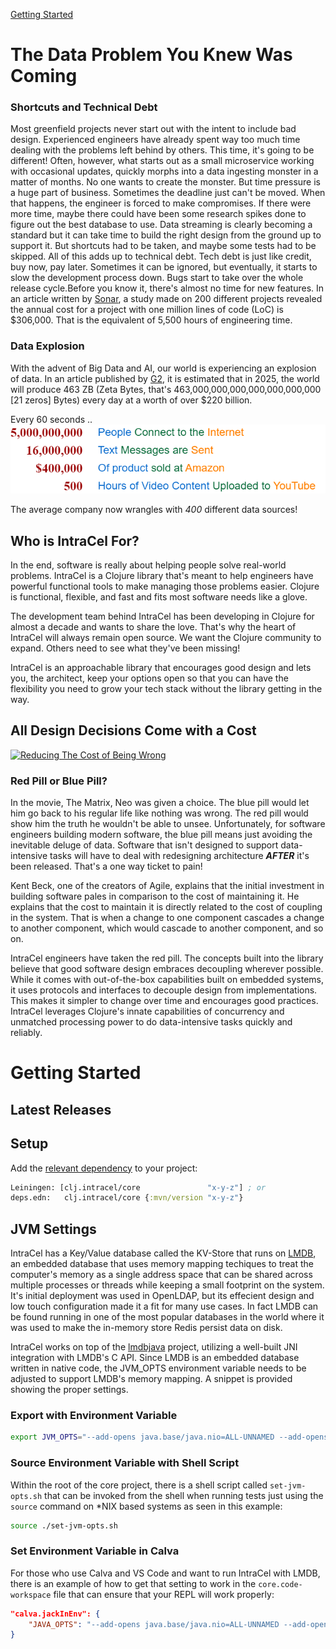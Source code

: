 [Getting Started](#getting-started)

# The Data Problem You Knew Was Coming
### Shortcuts and Technical Debt
Most greenfield projects never start out with the intent to include bad design. Experienced engineers have already spent way too much time dealing with the problems left behind by others. This time, it's going to be different! 
Often, however, what starts out as a small microservice working with occasional updates, quickly morphs into a data ingesting monster in a matter of months. No one wants to create the monster.
But time pressure is a huge part of business. Sometimes the deadline just can't be moved. When that happens, the engineer is forced to make compromises. If there were more time, maybe there could have been some research spikes done to figure out the best database to use. Data streaming is clearly becoming a standard but it can take time to build the right design from the ground up to support it. But shortcuts had to be taken, and maybe some tests had to be skipped. 
All of this adds up to technical debt. Tech debt is just like credit, buy now, pay later. Sometimes it can be ignored, but eventually, it starts to slow the development process down. Bugs start to take over the whole release cycle.Before you know it, there's almost no time for new features. In an article written by [Sonar](https://www.sonarsource.com/blog/new-research-from-sonar-on-cost-of-technical-debt/), a study made on 200 different projects revealed the annual cost for a project with one million lines of code (LoC) is $306,000. That is the equivalent of 5,500 hours of engineering time.

### Data Explosion
With the advent of Big Data and AI, our world is experiencing an explosion of data. In an article published by [G2](https://www.g2.com/articles/big-data-statistics), it is estimated that in 2025, the world will produce 463 ZB (Zeta Bytes, that's 463,000,000,000,000,000,000,000 [21 zeros] Bytes) every day at a worth of over $220 billion. 

Every 60 seconds .. 
![The Data Explosion](docs/images/Internet-in-60-Seconds.drawio.png "The Data Explosion")

The average company now wrangles with _400_ different data sources!


## Who is IntraCel For?
In the end, software is really about helping people solve real-world problems. 
IntraCel is a Clojure library that's meant to help engineers have powerful functional tools to make managing those problems easier. Clojure is functional, flexible, and fast and fits most software needs like a glove. 

The development team behind IntraCel has been developing in Clojure for almost a decade and wants to share the love. That's why the heart of IntraCel will always remain open source. We want the Clojure community to expand. Others need to see what they've been missing! 

IntraCel is an approachable library that encourages good design and lets you, the architect, keep your options open so that you can have the flexibility you need to grow your tech stack without the library getting in the way.

## All Design Decisions Come with a Cost
[![Reducing The Cost of Being Wrong](https://img.youtube.com/vi/RHbZk4qGazE/0.jpg)](https://www.youtube.com/watch?v=RHbZk4qGazE)

### Red Pill or Blue Pill?
In the movie, The Matrix, Neo was given a choice. The blue pill would let him go back to his regular life like nothing was wrong. The red pill would show him the truth he wouldn't be able to unsee.
Unfortunately, for software engineers building modern software, the blue pill means just avoiding the inevitable deluge of data. Software that isn't designed to support data-intensive tasks will have to deal with redesigning architecture **_AFTER_** it's been released. That's a one way ticket to pain!

Kent Beck, one of the creators of Agile, explains that the initial investment in building software pales in comparison to the cost of maintaining it. He explains that the cost to maintain it is directly related to the cost of coupling in the system. That is when a change to one component cascades a change to another component, which would cascade to another component, and so on. 

IntraCel engineers have taken the red pill. The concepts built into the library believe that good software design embraces decoupling wherever possible. While it comes with out-of-the-box capabilities built on embedded systems, it uses protocols and interfaces to decouple design from implementations. This makes it simpler to change over time and encourages good practices. IntraCel leverages Clojure's innate capabilities of concurrency and unmatched processing power to do data-intensive tasks quickly and reliably.

# Getting Started
## Latest Releases

## Setup

Add the [relevant dependency](#latest-releases) to your project:

```clojure
Leiningen: [clj.intracel/core               "x-y-z"] ; or
deps.edn:   clj.intracel/core {:mvn/version "x-y-z"}
```

## JVM Settings
IntraCel has a Key/Value database called the KV-Store that runs on [LMDB](https://en.wikipedia.org/wiki/Lightning_Memory-Mapped_Database), an embedded database that uses memory mapping techiques to treat the computer's memory as a single address space that can be shared across multiple processes or threads while keeping a small footprint on the system. It's initial deployment was used in OpenLDAP, but its effecient design and low touch configuration made it a fit for many use cases. In fact LMDB can be found running in one of the most popular databases in the world where it was used to make the in-memory store Redis persist data on disk.

IntraCel works on top of the [lmdbjava](https://github.com/lmdbjava/lmdbjava) project, utilizing a well-built JNI integration with LMDB's C API. Since LMDB is an embedded database written in native code, the JVM_OPTS environment variable needs to be adjusted to support LMDB's memory mapping. A snippet is provided showing the proper settings.

### Export with Environment Variable

```bash
export JVM_OPTS="--add-opens java.base/java.nio=ALL-UNNAMED --add-opens java.base/sun.nio.ch=ALL-UNNAMED"
```

### Source Environment Variable with Shell Script
Within the root of the core project, there is a shell script called ```set-jvm-opts.sh``` that can be invoked from the shell when running tests just using the ```source``` command on *NIX based systems as seen in this example:
```bash
source ./set-jvm-opts.sh
```

### Set Environment Variable in Calva
For those who use Calva and VS Code and want to run IntraCel with LMDB, there is an example of how to get that setting to work in the ```core.code-workspace``` file that can ensure that your REPL will work properly:
```JSON
"calva.jackInEnv": {
	"JAVA_OPTS": "--add-opens java.base/java.nio=ALL-UNNAMED --add-opens java.base/sun.nio.ch=ALL-UNNAMED"
}
```


<!--## Good Design Is About Planning Ahead for Unavoidable Growth

# IntraCel Arms You With Years of Architectural Experience

## IntraCel Prepares You For the Data Explosion

## IntraCel Is Built By Engineers Who Care About Cost -->


